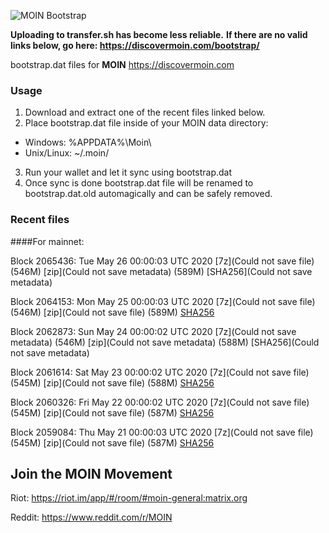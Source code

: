 ![MOIN Bootstrap](https://i.imgur.com/KjM1jMp.jpg)

**Uploading to transfer.sh has become less reliable.**
**If there are no valid links below, go here: https://discovermoin.com/bootstrap/**

bootstrap.dat files for **MOIN** https://discovermoin.com

### Usage

1. Download and extract one of the recent files linked below.
2. Place bootstrap.dat file inside of your MOIN data directory:
 - Windows: %APPDATA%\Moin\
 - Unix/Linux: ~/.moin/
3. Run your wallet and let it sync using bootstrap.dat
4. Once sync is done bootstrap.dat file will be renamed to bootstrap.dat.old automagically and can be safely removed.


### Recent files

####For mainnet:

Block 2065436: Tue May 26 00:00:03 UTC 2020 [7z](Could not save file) (546M) [zip](Could not save metadata) (589M) [SHA256](Could not save metadata)

Block 2064153: Mon May 25 00:00:03 UTC 2020 [7z](Could not save file) (546M) [zip](Could not save file) (589M) [SHA256](https://transfer.sh/TE5G6/sha256.txt)

Block 2062873: Sun May 24 00:00:02 UTC 2020 [7z](Could not save metadata) (546M) [zip](Could not save metadata) (588M) [SHA256](Could not save metadata)

Block 2061614: Sat May 23 00:00:02 UTC 2020 [7z](Could not save file) (545M) [zip](Could not save file) (588M) [SHA256]()

Block 2060326: Fri May 22 00:00:02 UTC 2020 [7z](Could not save file) (545M) [zip](Could not save file) (587M) [SHA256](https://transfer.sh/107EqO/sha256.txt)

Block 2059084: Thu May 21 00:00:03 UTC 2020 [7z](Could not save file) (545M) [zip](Could not save file) (587M) [SHA256](https://transfer.sh/14wHfL/sha256.txt)

## Join the MOIN Movement

Riot: https://riot.im/app/#/room/#moin-general:matrix.org

Reddit: https://www.reddit.com/r/MOIN
